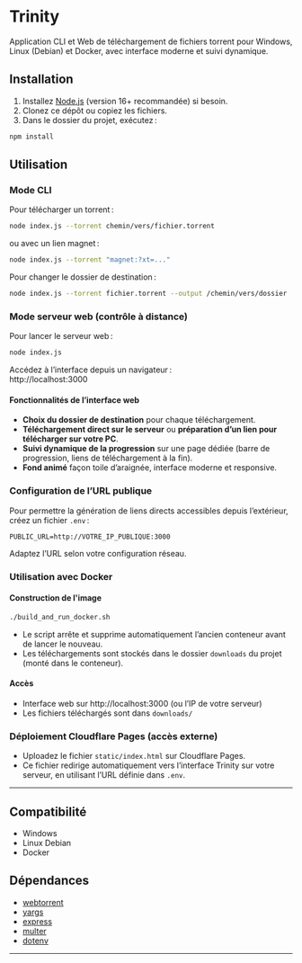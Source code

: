 # Trinity

Application CLI et Web de téléchargement de fichiers torrent pour Windows, Linux (Debian) et Docker, avec interface moderne et suivi dynamique.

## Installation

1. Installez [Node.js](https://nodejs.org/) (version 16+ recommandée) si besoin.
2. Clonez ce dépôt ou copiez les fichiers.
3. Dans le dossier du projet, exécutez :

```bash
npm install
```

## Utilisation

### Mode CLI

Pour télécharger un torrent :

```bash
node index.js --torrent chemin/vers/fichier.torrent
```
ou avec un lien magnet :

```bash
node index.js --torrent "magnet:?xt=..."
```

Pour changer le dossier de destination :

```bash
node index.js --torrent fichier.torrent --output /chemin/vers/dossier
```

### Mode serveur web (contrôle à distance)

Pour lancer le serveur web :

```bash
node index.js
```

Accédez à l’interface depuis un navigateur :  
http://localhost:3000

#### Fonctionnalités de l’interface web

- **Choix du dossier de destination** pour chaque téléchargement.
- **Téléchargement direct sur le serveur** ou **préparation d’un lien pour télécharger sur votre PC**.
- **Suivi dynamique de la progression** sur une page dédiée (barre de progression, liens de téléchargement à la fin).
- **Fond animé** façon toile d’araignée, interface moderne et responsive.

### Configuration de l’URL publique

Pour permettre la génération de liens directs accessibles depuis l’extérieur, créez un fichier `.env` :

```env
PUBLIC_URL=http://VOTRE_IP_PUBLIQUE:3000
```

Adaptez l’URL selon votre configuration réseau.

### Utilisation avec Docker

#### Construction de l'image

```bash
./build_and_run_docker.sh
```

- Le script arrête et supprime automatiquement l’ancien conteneur avant de lancer le nouveau.
- Les téléchargements sont stockés dans le dossier `downloads` du projet (monté dans le conteneur).

#### Accès

- Interface web sur http://localhost:3000 (ou l’IP de votre serveur)
- Les fichiers téléchargés sont dans `downloads/`

### Déploiement Cloudflare Pages (accès externe)

- Uploadez le fichier `static/index.html` sur Cloudflare Pages.
- Ce fichier redirige automatiquement vers l’interface Trinity sur votre serveur, en utilisant l’URL définie dans `.env`.

---

## Compatibilité

- Windows
- Linux Debian
- Docker

## Dépendances

- [webtorrent](https://www.npmjs.com/package/webtorrent)
- [yargs](https://www.npmjs.com/package/yargs)
- [express](https://www.npmjs.com/package/express)
- [multer](https://www.npmjs.com/package/multer)
- [dotenv](https://www.npmjs.com/package/dotenv)

---
